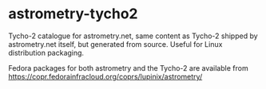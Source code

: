 # astrometry-tycho2
Tycho-2 catalogue for astrometry.net, same content as Tycho-2 shipped by astrometry.net itself, but generated from source. Useful for Linux distribution packaging.

Fedora packages for both astrometry and the Tycho-2 are available from https://copr.fedorainfracloud.org/coprs/lupinix/astrometry/
